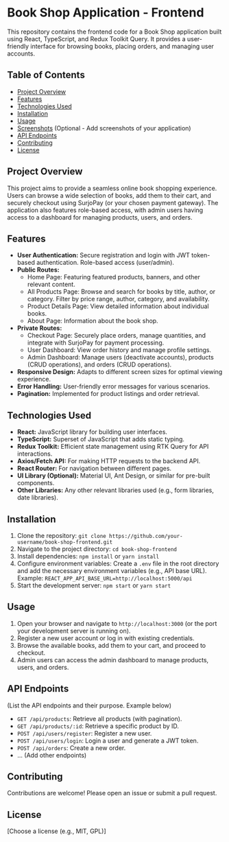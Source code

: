 # Book Shop Application - Frontend

This repository contains the frontend code for a Book Shop application built using React, TypeScript, and Redux Toolkit Query.  It provides a user-friendly interface for browsing books, placing orders, and managing user accounts.

## Table of Contents

- [Project Overview](#project-overview)
- [Features](#features)
- [Technologies Used](#technologies-used)
- [Installation](#installation)
- [Usage](#usage)
- [Screenshots](#screenshots) (Optional - Add screenshots of your application)
- [API Endpoints](#api-endpoints)
- [Contributing](#contributing)
- [License](#license)

## Project Overview

This project aims to provide a seamless online book shopping experience. Users can browse a wide selection of books, add them to their cart, and securely checkout using SurjoPay (or your chosen payment gateway). The application also features role-based access, with admin users having access to a dashboard for managing products, users, and orders.

## Features

- **User Authentication:** Secure registration and login with JWT token-based authentication. Role-based access (user/admin).
- **Public Routes:**
    - Home Page: Featuring featured products, banners, and other relevant content.
    - All Products Page: Browse and search for books by title, author, or category. Filter by price range, author, category, and availability.
    - Product Details Page: View detailed information about individual books.
    - About Page: Information about the book shop.
- **Private Routes:**
    - Checkout Page: Securely place orders, manage quantities, and integrate with SurjoPay for payment processing.
    - User Dashboard: View order history and manage profile settings.
    - Admin Dashboard: Manage users (deactivate accounts), products (CRUD operations), and orders (CRUD operations).
- **Responsive Design:** Adapts to different screen sizes for optimal viewing experience.
- **Error Handling:** User-friendly error messages for various scenarios.
- **Pagination:** Implemented for product listings and order retrieval.

## Technologies Used

- **React:** JavaScript library for building user interfaces.
- **TypeScript:** Superset of JavaScript that adds static typing.
- **Redux Toolkit:** Efficient state management using RTK Query for API interactions.
- **Axios/Fetch API:** For making HTTP requests to the backend API.
- **React Router:** For navigation between different pages.
- **UI Library (Optional):**  Material UI, Ant Design, or similar for pre-built components.
- **Other Libraries:** Any other relevant libraries used (e.g., form libraries, date libraries).

## Installation

1. Clone the repository: `git clone https://github.com/your-username/book-shop-frontend.git`
2. Navigate to the project directory: `cd book-shop-frontend`
3. Install dependencies: `npm install` or `yarn install`
4. Configure environment variables: Create a `.env` file in the root directory and add the necessary environment variables (e.g., API base URL).  Example: `REACT_APP_API_BASE_URL=http://localhost:5000/api`
5. Start the development server: `npm start` or `yarn start`

## Usage

1. Open your browser and navigate to `http://localhost:3000` (or the port your development server is running on).
2. Register a new user account or log in with existing credentials.
3. Browse the available books, add them to your cart, and proceed to checkout.
4. Admin users can access the admin dashboard to manage products, users, and orders.

## API Endpoints

(List the API endpoints and their purpose.  Example below)

- `GET /api/products`: Retrieve all products (with pagination).
- `GET /api/products/:id`: Retrieve a specific product by ID.
- `POST /api/users/register`: Register a new user.
- `POST /api/users/login`: Login a user and generate a JWT token.
- `POST /api/orders`: Create a new order.
- ... (Add other endpoints)

## Contributing

Contributions are welcome! Please open an issue or submit a pull request.

## License

[Choose a license (e.g., MIT, GPL)]
